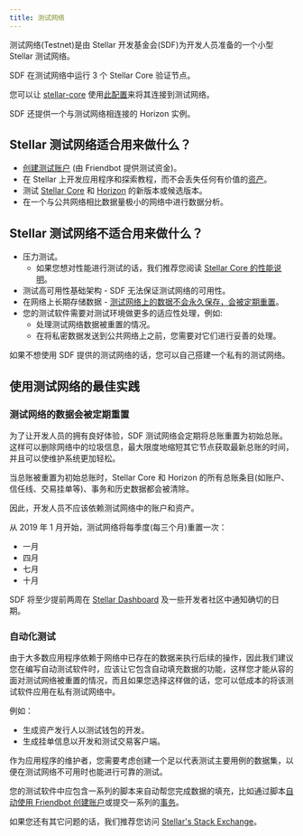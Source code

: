 ```yaml
---
title: 测试网络
---
```


测试网络(Testnet)是由 Stellar 开发基金会(SDF)为开发人员准备的一个小型 Stellar 测试网络。

SDF 在测试网络中运行 3 个 Stellar Core 验证节点。

您可以让 [stellar-core](https://github.com/stellar/stellar-core) 使用[此配置](https://github.com/stellar/stellar-core/blob/master/docs/stellar-core_testnet.cfg)来将其连接到测试网络。

SDF 还提供一个与测试网络相连接的 Horizon 实例。

## Stellar 测试网络适合用来做什么？

* [创建测试账户](../get-started/create-account.md) (由 Friendbot 提供测试资金)。
* 在 Stellar 上开发应用程序和探索教程，而不会丢失任何有价值的[资产](assets.md)。
* 测试 [Stellar Core](https://github.com/stellar/stellar-core/releases) 和 [Horizon](https://github.com/stellar/go/releases) 的新版本或候选版本。
* 在一个与公共网络相比数据量极小的网络中进行数据分析。

## Stellar 测试网络不适合用来做什么？

* 压力测试。
  * 如果您想对性能进行测试的话，我们推荐您阅读 [Stellar Core 的性能说明](https://github.com/stellar/stellar-core/blob/master/performance-eval.md#networks-to-test-against)。
* 测试高可用性基础架构 - SDF 无法保证测试网络的可用性。
* 在网络上长期存储数据 - [测试网络上的数据不会永久保存，会被定期重置](test-net.md#periodic-reset-of-testnet-data)。
* 您的测试软件需要对测试环境做更多的适应性处理，例如:
  * 处理测试网络数据被重置的情况。
  * 在将私密数据发送到公共网络上之前，您需要对它们进行妥善的处理。

如果不想使用 SDF 提供的测试网络的话，您可以自己搭建一个私有的测试网络。

## 使用测试网络的最佳实践

### 测试网络的数据会被定期重置
为了让开发人员的拥有良好体验，SDF 测试网络会定期将总账重置为初始总账。这样可以删除网络中的垃圾信息，最大限度地缩短其它节点获取最新总账的时间，并且可以使维护系统更加轻松。

当总账被重置为初始总账时，Stellar Core 和 Horizon 的所有总账条目(如账户、信任线、交易挂单等)、事务和历史数据都会被清除。

因此，开发人员不应该依赖测试网络中的账户和资产。

从 2019 年 1 月开始，测试网络将每季度(每三个月)重置一次：

* 一月
* 四月
* 七月
* 十月

SDF 将至少提前两周在 [Stellar
Dashboard](http://dashboard.stellar.org/) 及一些开发者社区中通知确切的日期。

### 自动化测试

由于大多数应用程序依赖于网络中已存在的数据来执行后续的操作，因此我们建议您在编写自动测试软件时，应该让它包含自动填充数据的功能，这样您才能从容的面对测试网络被重置的情况，而且如果您选择这样做的话，您可以低成本的将该测试软件应用在私有测试网络中。

例如：
* 生成资产发行人以测试钱包的开发。
* 生成挂单信息以开发和测试交易客户端。

作为应用程序的维护者，您需要考虑创建一个足以代表测试主要用例的数据集，以便在测试网络不可用时也能进行可靠的测试。

您的测试软件中应包含一系列的脚本来自动帮您完成数据的填充，比如通过脚本[自动使用 Friendbot 创建账户](../get-started/create-account.md)或提交一系列的[事务](transactions.md)。

如果您还有其它问题的话，我们推荐您访问 [Stellar's Stack Exchange](https://stellar.stackexchange.com/)。